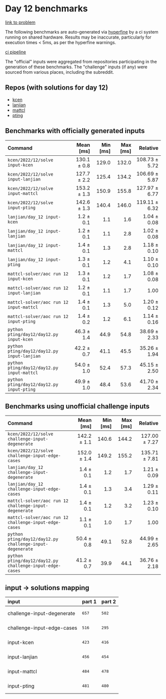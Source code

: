 # Day 12 benchmarks

[link to problem](http://adventofcode.com/2022/day/12)

The following benchmarks are auto-generated via [hyperfine](https://github.com/sharkdp/hyperfine) by a ci system running on shared hardware. Results may be inaccurate, particularly for execution times < 5ms, as per the hyperfine warnings.

[ci pipeline](http://ci.papercode.net:8080/teams/aoc2022/pipelines/aoc-compare-2022)

The "official" inputs were aggregated from repositories participating in the generation of these benchmarks. The "challenge" inputs (if any) were sourced from various places, including the subreddit.

## Repos (with solutions for day 12)


- [kcen](https://github.com/kcen/AdventOfCode)
- [lanjian](https://github.com/LanJian/aoc-2022)
- [mattcl](https://github.com/mattcl/aoc2022)
- [pting](https://github.com/pting/aoc2022)

## Benchmarks with officially generated inputs
| Command | Mean [ms] | Min [ms] | Max [ms] | Relative |
|:---|---:|---:|---:|---:|
| `kcen/2022/12/solve input-kcen` | 130.1 ± 0.8 | 129.0 | 132.0 | 108.73 ± 5.72 |
| `kcen/2022/12/solve input-lanjian` | 127.7 ± 2.2 | 125.4 | 134.2 | 106.69 ± 5.87 |
| `kcen/2022/12/solve input-mattcl` | 153.2 ± 1.3 | 150.9 | 155.8 | 127.97 ± 6.77 |
| `kcen/2022/12/solve input-pting` | 142.6 ± 1.3 | 140.4 | 146.0 | 119.11 ± 6.32 |
| `lanjian/day_12 input-kcen` | 1.2 ± 0.1 | 1.1 | 1.6 | 1.04 ± 0.08 |
| `lanjian/day_12 input-lanjian` | 1.2 ± 0.1 | 1.1 | 2.8 | 1.02 ± 0.08 |
| `lanjian/day_12 input-mattcl` | 1.4 ± 0.1 | 1.3 | 2.8 | 1.18 ± 0.10 |
| `lanjian/day_12 input-pting` | 1.3 ± 0.1 | 1.2 | 4.1 | 1.10 ± 0.10 |
| `mattcl-solver/aoc run 12 input-kcen` | 1.3 ± 0.1 | 1.2 | 1.7 | 1.08 ± 0.08 |
| `mattcl-solver/aoc run 12 input-lanjian` | 1.2 ± 0.1 | 1.1 | 1.7 | 1.00 |
| `mattcl-solver/aoc run 12 input-mattcl` | 1.4 ± 0.1 | 1.3 | 5.0 | 1.20 ± 0.12 |
| `mattcl-solver/aoc run 12 input-pting` | 1.4 ± 0.2 | 1.2 | 6.1 | 1.14 ± 0.16 |
| `python pting/day12/day12.py input-kcen` | 46.3 ± 1.4 | 44.9 | 54.8 | 38.69 ± 2.33 |
| `python pting/day12/day12.py input-lanjian` | 42.2 ± 0.7 | 41.1 | 45.5 | 35.26 ± 1.94 |
| `python pting/day12/day12.py input-mattcl` | 54.0 ± 1.0 | 52.4 | 57.3 | 45.15 ± 2.50 |
| `python pting/day12/day12.py input-pting` | 49.9 ± 1.0 | 48.4 | 53.6 | 41.70 ± 2.34 |
## Benchmarks using unofficial challenge inputs
| Command | Mean [ms] | Min [ms] | Max [ms] | Relative |
|:---|---:|---:|---:|---:|
| `kcen/2022/12/solve challenge-input-degenerate` | 142.2 ± 1.1 | 140.6 | 144.2 | 127.00 ± 7.27 |
| `kcen/2022/12/solve challenge-input-edge-cases` | 152.0 ± 1.4 | 149.2 | 155.2 | 135.71 ± 7.81 |
| `lanjian/day_12 challenge-input-degenerate` | 1.4 ± 0.1 | 1.2 | 1.7 | 1.21 ± 0.09 |
| `lanjian/day_12 challenge-input-edge-cases` | 1.4 ± 0.1 | 1.3 | 3.4 | 1.29 ± 0.11 |
| `mattcl-solver/aoc run 12 challenge-input-degenerate` | 1.4 ± 0.1 | 1.2 | 3.2 | 1.23 ± 0.10 |
| `mattcl-solver/aoc run 12 challenge-input-edge-cases` | 1.1 ± 0.1 | 1.0 | 1.7 | 1.00 |
| `python pting/day12/day12.py challenge-input-degenerate` | 50.4 ± 0.8 | 49.1 | 52.8 | 44.99 ± 2.65 |
| `python pting/day12/day12.py challenge-input-edge-cases` | 41.2 ± 0.7 | 39.9 | 44.1 | 36.76 ± 2.18 |

## input -> solutions mapping
|input|part 1|part 2|
|:---|:---|:---|
|challenge-input-degenerate|<pre>657</pre>|<pre>502</pre>|
|challenge-input-edge-cases|<pre>516</pre>|<pre>295</pre>|
|input-kcen|<pre>423</pre>|<pre>416</pre>|
|input-lanjian|<pre>456</pre>|<pre>454</pre>|
|input-mattcl|<pre>484</pre>|<pre>478</pre>|
|input-pting|<pre>481</pre>|<pre>480</pre>|
